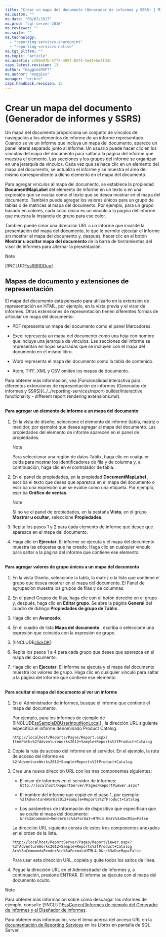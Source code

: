 ```yaml
---
title: "Crear un mapa del documento (Generador de informes y SSRS) | Microsoft Docs"
ms.custom: ""
ms.date: "03/07/2017"
ms.prod: "sql-server-2016"
ms.reviewer: ""
ms.suite: ""
ms.technology: 
  - "reporting-services-sharepoint"
  - "reporting-services-native"
ms.tgt_pltfrm: ""
ms.topic: "article"
ms.assetid: c200a97b-67f2-499f-8374-3ed1ebe3f33c
caps.latest.revision: 13
author: "maggiesMSFT"
ms.author: "maggies"
manager: "erikre"
caps.handback.revision: 13
---
```

# Crear un mapa del documento (Generador de informes y SSRS)
  Un mapa del documento proporciona un conjunto de vínculos de navegación a los elementos de informe de un informe representado. Cuando se ve un informe que incluya un mapa del documento, aparece un panel lateral separado junto al informe. Un usuario puede hacer clic en los vínculos del mapa del documento para saltar a la página del informe que muestra el elemento. Las secciones y los grupos del informe se organizan en una jerarquía de vínculos. Cada vez que se hace clic en un elemento del mapa del documento, se actualiza el informe y se muestra el área del mismo correspondiente a dicho elemento en el mapa del documento.  
  
 Para agregar vínculos al mapa del documento, se establece la propiedad **DocumentMapLabel** del elemento de informe en un texto o en una expresión que se evalúa como el texto que se desea mostrar en el mapa del documento. También puede agregar los valores únicos para un grupo de tablas o de matrices al mapa del documento. Por ejemplo, para un grupo basado en colores, cada color único es un vínculo a la página del informe que muestra la instancia de grupo para ese color.  
  
 También puede crear una dirección URL a un informe que invalide la presentación del mapa del documento, lo que le permite ejecutar el informe sin mostrar el mapa del documento y, después, hacer clic en el botón **Mostrar u ocultar mapa del documento** de la barra de herramientas del visor de informes para alternar la presentación.  
  
> [!NOTE]  
>  [!INCLUDE[ssRBRDDup](../../includes/ssrbrddup-md.md)]  
  
##  <a name="DocMapRenderExtensions"></a> Mapas de documento y extensiones de representación  
 El mapa del documento está pensado para utilizarlo en la extensión de representación en HTML, por ejemplo, en la vista previa y el visor de informes. Otras extensiones de representación tienen diferentes formas de articular un mapa del documento:  
  
-   PDF representa un mapa del documento como el panel Marcadores.  
  
-   Excel representa un mapa del documento como una hoja con nombre que incluye una jerarquía de vínculos. Las secciones del informe se representan en hojas separadas que se incluyen con el mapa del documento en el mismo libro.  
  
-   Word representa el mapa del documento como la tabla de contenido.  
  
-   Atom, TIFF, XML y CSV omiten los mapas de documento.  
  
 Para obtener más información, vea [Funcionalidad interactiva para diferentes extensiones de representación de informes &#40;Generador de informes y SSRS&#41;](../../reporting-services/report-builder/interactive functionality - different report rendering extensions.md).  
  
##  <a name="AddRptItemToMap"></a>   
#### Para agregar un elemento de informe a un mapa del documento  
  
1.  En la vista de diseño, seleccione el elemento de informe (tabla, matriz o medidor, por ejemplo) que desea agregar al mapa del documento. Las propiedades del elemento de informe aparecen en el panel de propiedades.  
  
    > [!NOTE]  
    >  Para seleccionar una región de datos Tablix, haga clic en cualquier celda para mostrar los identificadores de fila y de columna y, a continuación, haga clic en el controlador de tabla.  
  
2.  En el panel de propiedades, en la propiedad **DocumentMapLabel** , escriba el texto que desea que aparezca en el mapa del documento o escriba una expresión que se evalúe como una etiqueta. Por ejemplo, escriba **Gráfico de ventas**.  
  
    > [!NOTE]  
    >  Si no ve el panel de propiedades, en la pestaña **Vista**, en el grupo **Mostrar u ocultar**, seleccione **Propiedades**.  
  
3.  Repita los pasos 1 y 2 para cada elemento de informe que desee que aparezca en el mapa del documento.  
  
4.  Haga clic en **Ejecutar**. El informe se ejecuta y el mapa del documento muestra las etiquetas que ha creado. Haga clic en cualquier vínculo para saltar a la página del informe que contiene ese elemento.  

  
##  <a name="AddUniqueValuesToMap"></a>   
#### Para agregar valores de grupo únicos a un mapa del documento  
  
1.  En la vista Diseño, seleccione la tabla, la matriz o la lista que contiene el grupo que desea mostrar en el mapa del documento. El Panel de agrupación muestra los grupos de filas y de columnas.  
  
2.  En el panel Grupos de filas, haga clic con el botón derecho en el grupo y, después, haga clic en **Editar grupo**. Se abre la página **General** del cuadro de diálogo **Propiedades de grupo de Tablix** .  
  
3.  Haga clic en **Avanzado**.  
  
4.  En el cuadro de lista **Mapa del documento** , escriba o seleccione una expresión que coincida con la expresión de grupo.  
  
5.  [!INCLUDE[clickOK](../../includes/clickok-md.md)]  
  
6.  Repita los pasos 1 a 4 para cada grupo que desee que aparezca en el mapa del documento.  
  
7.  Haga clic en **Ejecutar**. El informe se ejecuta y el mapa del documento muestra los valores de grupo. Haga clic en cualquier vínculo para saltar a la página del informe que contiene ese elemento.  
  
##  <a name="HideMapWhenViewRpt"></a>   
#### Para ocultar el mapa del documento al ver un informe  
  
1.  En el Administrador de informes, busque el informe que contiene el mapa del documento.  
  
     Por ejemplo, para los informes de ejemplo de [!INCLUDE[ssSampleDBUserInputNonLocal](../../includes/sssampledbuserinputnonlocal-md.md)] , la dirección URL siguiente especifica el informe denominado Product Catalog.  
  
    ```  
    http://localhost/Reports/Pages/Report.aspx?ItemPath=%2fAdventureWorks2012+Sample+Reports%2fProduct+Catalog  
    ```  
  
2.  Copie la ruta de acceso del informe en el servidor. En el ejemplo, la ruta de acceso del informe es `%2fAdventureWorks2012+Sample+Reports%2fProduct+Catalog`.  
  
3.  Cree una nueva dirección URL con los tres componentes siguientes:  
  
    -   El visor de informes en el servidor de informes: `http://localhost/ReportServer/Pages/ReportViewer.aspx?`  
  
    -   El nombre del informe que copió en el paso 1, por ejemplo: `%2fAdventureWorks2012+Sample+Reports%2fProduct+Catalog`  
  
    -   Los parámetros de información de dispositivo que especifican que se oculte el mapa del documento: `&rs%3aCommand=Render&rc%3aFormat=HTML4.0&rc%3aDocMap=False`  
  
     La dirección URL siguiente consta de estos tres componentes anexados en el orden de la lista.  
  
    ```  
    http://localhost/ReportServer/Pages/ReportViewer.aspx?  
    %2fAdventureWorks2012+Sample+Reports%2fProduct+Catalog  
    &rs%3aCommand=Render&rc%3aFormat=HTML4.0&rc%3aDocMap=False  
    ```  
  
     Para usar esta dirección URL, cópiela y quite todos los saltos de línea.  
  
4.  Pegue la dirección URL en el Administrador de informes y, a continuación, presione ENTRAR. El informe se ejecuta con el mapa del documento oculto.  
  
> [!NOTE]  
>  Para obtener más información sobre cómo descargar los informes de ejemplo, consulte [!INCLUDE[ssCurrent](../../includes/sscurrent-md.md)][Informes de ejemplo del Generador de informes y el Diseñador de informes](http://go.microsoft.com/fwlink/?LinkId=198283).  
>   
>  Para obtener más información, vea el tema acerca del acceso URL en la [documentación de Reporting Services](http://go.microsoft.com/fwlink/?linkid=121312) en los Libros en pantalla de SQL Server.  
  

  
  